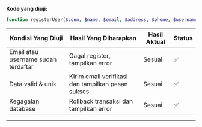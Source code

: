**Kode yang diuji:**

```php
function registerUser($conn, $name, $email, $address, $phone, $username, $password)
```

| Kondisi Yang Diuji                  | Hasil Yang Diharapkan                             | Hasil Aktual | Status |
| ----------------------------------- | ------------------------------------------------- | ------------ | ------ |
| Email atau username sudah terdaftar | Gagal register, tampilkan error                   | Sesuai       | ✅      |
| Data valid & unik                   | Kirim email verifikasi dan tampilkan pesan sukses | Sesuai       | ✅      |
| Kegagalan database                  | Rollback transaksi dan tampilkan error            | Sesuai       | ✅      |

---

